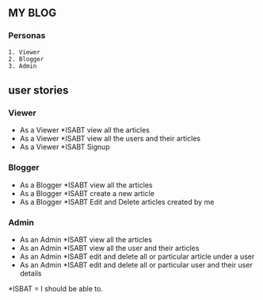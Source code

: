 ## MY BLOG

### Personas
    1. Viewer
    2. Blogger
    3. Admin

## user stories
### Viewer
* As a Viewer *ISABT view all the articles
* As a Viewer *ISABT view all the users and their articles
* As a Viewer *ISABT Signup

### Blogger
* As a Blogger *ISABT view all the articles
* As a Blogger *ISABT create a new article
* As a Blogger *ISABT Edit and Delete articles created by me

### Admin

* As an Admin *ISABT view all the articles
* As an Admin *ISABT view all the user and their articles
* As an Admin *ISABT edit and delete all or particular article under a user
* As an Admin *ISABT edit and delete all or particular user and their user details


*ISBAT = I should be able to.
